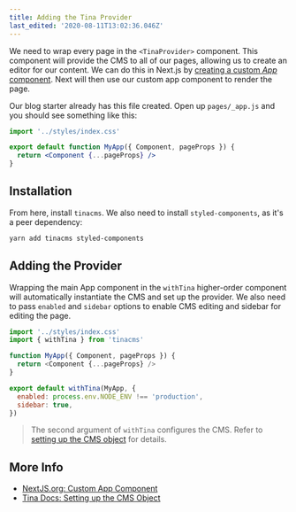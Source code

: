 ```yaml
---
title: Adding the Tina Provider
last_edited: '2020-08-11T13:02:36.046Z'
---
```

We need to wrap every page in the `<TinaProvider>` component. This component will provide the CMS to all of our pages, allowing us to create an editor for our content. We can do this in Next.js by [creating a custom _App_ component](https://nextjs.org/docs#custom-app). Next will then use our custom app component to render the page.

Our blog starter already has this file created. Open up `pages/_app.js` and you should see something like this:

```jsx
import '../styles/index.css'

export default function MyApp({ Component, pageProps }) {
  return <Component {...pageProps} />
}
```

## Installation

From here, install `tinacms`. We also need to install `styled-components`, as it's a peer dependency:

```bash
yarn add tinacms styled-components
```

## Adding the Provider

Wrapping the main App component in the `withTina` higher-order component will automatically instantiate the CMS and set up the provider. We also need to pass `enabled` and `sidebar` options to enable CMS editing and sidebar for editing the page.

```javascript
import '../styles/index.css'
import { withTina } from 'tinacms'

function MyApp({ Component, pageProps }) {
  return <Component {...pageProps} />
}

export default withTina(MyApp, {
  enabled: process.env.NODE_ENV !== 'production',
  sidebar: true,
})
```

> The second argument of `withTina` configures the CMS. Refer to [setting up the CMS object](/docs/cms#setting-up-the-cms-object) for details.

## More Info

* [NextJS.org: Custom App Component](https://nextjs.org/docs/advanced-features/custom-app)
* [Tina Docs: Setting up the CMS Object](/docs/cms#setting-up-the-cms-object)
